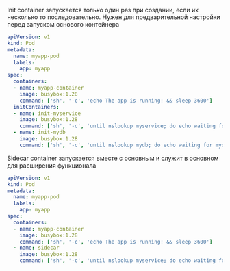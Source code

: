 Init container запускается только один раз при создании, если их несколько то последовательно. Нужен для предварительной настройки перед запуском основого контейнера
```yaml
apiVersion: v1
kind: Pod
metadata:
  name: myapp-pod
  labels:
    app: myapp
spec:
  containers:
  - name: myapp-container
    image: busybox:1.28
    command: ['sh', '-c', 'echo The app is running! && sleep 3600']
  initContainers:
  - name: init-myservice
    image: busybox:1.28
    command: ['sh', '-c', 'until nslookup myservice; do echo waiting for myservice; sleep 2; done;']
  - name: init-mydb
    image: busybox:1.28
    command: ['sh', '-c', 'until nslookup mydb; do echo waiting for mydb; sleep 2; done;']
```
Sidecar container запускается вместе с основным и служит в основном для расширения функционала
```yaml
apiVersion: v1
kind: Pod
metadata:
  name: myapp-pod
  labels:
    app: myapp
spec:
  containers:
  - name: myapp-container
    image: busybox:1.28
    command: ['sh', '-c', 'echo The app is running! && sleep 3600']
  - name: sidecar
    image: busybox:1.28
    command: ['sh', '-c', 'until nslookup myservice; do echo waiting for myservice; sleep 2; done;']
```
